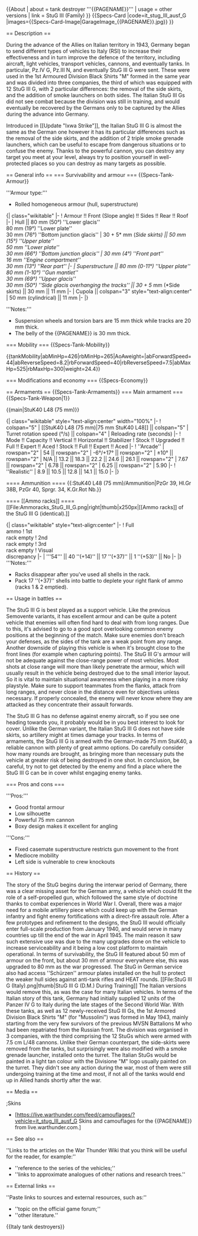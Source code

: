 {{About
| about = tank destroyer '''{{PAGENAME}}'''
| usage = other versions
| link = StuG III (Family)
}}
{{Specs-Card
|code=it_stug_III_ausf_G
|images={{Specs-Card-Image|GarageImage_{{PAGENAME}}.jpg}}
}}

== Description ==
<!-- ''In the description, the first part should be about the history of the creation and combat usage of the vehicle, as well as its key features. In the second part, tell the reader about the ground vehicle in the game. Insert a screenshot of the vehicle, so that if the novice player does not remember the vehicle by name, he will immediately understand what kind of vehicle the article is talking about.'' -->
During the advance of the Allies on Italian territory in 1943, Germany began to send different types of vehicles to Italy (RSI) to increase their effectiveness and in turn improve the defence of the territory, including aircraft, light vehicles, transport vehicles, cannons, and eventually tanks. In particular, Pz.IV G, Pz.III N, and eventually StuG III G were sent. These were used in the 1st Armoured Division Black Shirts "M" formed in the same year and was divided into three companies, the third of which was equipped with 12 StuG III G, with 2 particular differences: the removal of the side skirts, and the addition of smoke launchers on both sides. The Italian StuG III Gs did not see combat because the division was still in training, and would eventually be recovered by the Germans only to be captured by the Allies during the advance into Germany.

Introduced in [[Update "Ixwa Strike"]], the Italian StuG III G is almost the same as the German one however it has its particular differences such as the removal of the side skirts, and the addition of 2 triple smoke grenade launchers, which can be useful to escape from dangerous situations or to confuse the enemy. Thanks to the powerful cannon, you can destroy any target you meet at your level, always try to position yourself in well-protected places so you can destroy as many targets as possible.

== General info ==
=== Survivability and armour ===
{{Specs-Tank-Armour}}
<!-- ''Describe armour protection. Note the most well protected and key weak areas. Appreciate the layout of modules as well as the number and location of crew members. Is the level of armour protection sufficient, is the placement of modules helpful for survival in combat? If necessary use a visual template to indicate the most secure and weak zones of the armour.'' -->

'''Armour type:'''

* Rolled homogeneous armour (hull, superstructure)

{| class="wikitable"
|-
! Armour !! Front (Slope angle) !! Sides !! Rear !! Roof
|-
| Hull || 80 mm (50°) ''Lower glacis'' <br> 80 mm (19°) ''Lower plate'' <br> 30 mm (76°) ''Bottom junction glacis''
| 30 + 5* mm (*Side skirts) || 50 mm (15°) ''Upper plate'' <br> 50 mm ''Lower plate'' <br> 30 mm (66°) ''Bottom junction glacis''
| 30 mm (4°) ''Front part'' <br> 16 mm ''Engine compartment'' <br> 30 mm (13°) ''Rear part''
|-
| Superstructure || 80 mm (0-11°) ''Upper plate'' <br> 80 mm (1-10°) ''Gun mantlet'' <br> 30 mm (69°) ''Upper glacis'' <br> 30 mm (50°) ''Side glacis overhanging the tracks'' || 30 + 5* mm (*Side skirts) || 30 mm || 11 mm
|-
| Cupola || colspan="3" style="text-align:center" | 50 mm (cylindrical) || 11 mm
|-
|}

'''Notes:'''

* Suspension wheels and torsion bars are 15 mm thick while tracks are 20 mm thick.
* The belly of the {{PAGENAME}} is 30 mm thick.

=== Mobility ===
{{Specs-Tank-Mobility}}
<!-- ''Write about the mobility of the ground vehicle. Estimate the specific power and manoeuvrability, as well as the maximum speed forwards and backwards.'' -->

{{tankMobility|abMinHp=426|rbMinHp=265|AoAweight=|abForwardSpeed=44|abReverseSpeed=8.2|rbForwardSpeed=40|rbReverseSpeed=7.5|abMaxHp=525|rbMaxHp=300|weight=24.4}}

=== Modifications and economy ===
{{Specs-Economy}}

== Armaments ==
{{Specs-Tank-Armaments}}
=== Main armament ===
{{Specs-Tank-Weapon|1}}
<!-- ''Give the reader information about the characteristics of the main gun. Assess its effectiveness in a battle based on the reloading speed, ballistics and the power of shells. Do not forget about the flexibility of the fire, that is how quickly the cannon can be aimed at the target, open fire on it and aim at another enemy. Add a link to the main article on the gun: <code><nowiki>{{main|Name of the weapon}}</nowiki></code>. Describe in general terms the ammunition available for the main gun. Give advice on how to use them and how to fill the ammunition storage.'' -->
{{main|StuK40 L48 (75 mm)}}

{| class="wikitable" style="text-align:center" width="100%"
|-
! colspan="5" | [[StuK40 L48 (75 mm)|75 mm StuK40 L48]] || colspan="5" | Turret rotation speed (°/s) || colspan="4" | Reloading rate (seconds)
|-
! Mode !! Capacity !! Vertical !! Horizontal !! Stabilizer
! Stock !! Upgraded !! Full !! Expert !! Aced
! Stock !! Full !! Expert !! Aced
|-
! ''Arcade''
| rowspan="2" | 54 || rowspan="2" | -6°/+17° || rowspan="2" | ±10° || rowspan="2" | N/A || 13.2 || 18.3 || 22.2 || 24.6 || 26.1 || rowspan="2" | 7.67 || rowspan="2" | 6.78 || rowspan="2" | 6.25 || rowspan="2" | 5.90
|-
! ''Realistic''
| 8.9 || 10.5 || 12.8 || 14.1 || 15.0
|-
|}

==== Ammunition ====
{{:StuK40 L48 (75 mm)/Ammunition|PzGr 39, Hl.Gr 38B, PzGr 40, Sprgr. 34, K.Gr.Rot Nb.}}

==== [[Ammo racks]] ====
[[File:Ammoracks_StuG_III_G.png|right|thumb|x250px|[[Ammo racks]] of the StuG III G (identical).]]
<!-- '''Last updated: 2.5.1.106''' -->
{| class="wikitable" style="text-align:center"
|-
! Full<br>ammo
! 1st<br>rack empty
! 2nd<br>rack empty
! 3rd<br>rack empty
! Visual<br>discrepancy
|-
| '''54''' || 40&nbsp;''(+14)'' || 17&nbsp;''(+37)'' || 1&nbsp;''(+53)'' || No
|-
|}
'''Notes:'''

* Racks disappear after you've used all shells in the rack.
* Pack 17&nbsp;''(+37)'' shells into battle to deplete your right flank of ammo (racks 1 & 2 emptied).

== Usage in battles ==
<!-- ''Describe the tactics of playing in the vehicle, the features of using vehicles in the team and advice on tactics. Refrain from creating a "guide" - do not impose a single point of view but instead give the reader food for thought. Describe the most dangerous enemies and give recommendations on fighting them. If necessary, note the specifics of the game in different modes (AB, RB, SB).'' -->

The StuG III G is best played as a support vehicle. Like the previous Semovente variants, it has excellent armour and can be quite a potent vehicle that enemies will often find hard to deal with from long ranges. Due to this, it's advised to go to a good spot overlooking common enemy positions at the beginning of the match. Make sure enemies don't breach your defenses, as the sides of the tank are a weak point from any range. Another downside of playing this vehicle is when it's brought close to the front lines (for example when capturing points). The StuG III G's armour will not be adequate against the close-range power of most vehicles. Most shots at close range will more than likely penetrate the armour, which will usually result in the vehicle being destroyed due to the small interior layout. So it is vital to maintain situational awareness when playing in a more risky playstyle. Make sure to support teammates from the flanks, attack from long ranges, and never close in the distance even for objectives unless necessary. If properly concealed, the enemy will never know where they are attacked as they concentrate their assault forwards.

The StuG III G has no defense against enemy aircraft, so if you see one heading towards you, it probably would be in you best interest to look for cover. Unlike the German variant, the Italian StuG III G does not have side skirts, so artillery might at times damage your tracks. In terms of armaments, the StuG III G is armed with the German-made 75 mm StuK40, a reliable cannon with plenty of great ammo options. Do carefully consider how many rounds are brought, as bringing more than necessary puts the vehicle at greater risk of being destroyed in one shot. In conclusion, be careful, try not to get detected by the enemy and find a place where the StuG III G can be in cover whilst engaging enemy tanks.

=== Pros and cons ===
<!-- ''Summarise and briefly evaluate the vehicle in terms of its characteristics and combat effectiveness. Mark its pros and cons in a bulleted list. Try not to use more than 6 points for each of the characteristics. Avoid using categorical definitions such as "bad", "good" and the like - use substitutions with softer forms such as "inadequate" and "effective".'' -->

'''Pros:'''

* Good frontal armour
* Low silhouette
* Powerful 75 mm cannon
* Boxy design makes it excellent for angling

'''Cons:'''

* Fixed casemate superstructure restricts gun movement to the front
* Mediocre mobility
* Left side is vulnerable to crew knockouts

== History ==
<!-- ''Describe the history of the creation and combat usage of the vehicle in more detail than in the introduction. If the historical reference turns out to be too long, take it to a separate article, taking a link to the article about the vehicle and adding a block "/History" (example: <nowiki>https://wiki.warthunder.com/(Vehicle-name)/History</nowiki>) and add a link to it here using the <code>main</code> template. Be sure to reference text and sources by using <code><nowiki><ref></ref></nowiki></code>, as well as adding them at the end of the article with <code><nowiki><references /></nowiki></code>. This section may also include the vehicle's dev blog entry (if applicable) and the in-game encyclopedia description (under <code><nowiki>=== In-game description ===</nowiki></code>, also if applicable).'' -->

The story of the StuG begins during the interwar period of Germany, there was a clear missing asset for the German army, a vehicle which could fit the role of a self-propelled gun, which followed the same style of doctrine thanks to combat experiences in World War I. Overall, there was a major need for a mobile artillery piece which could keep up with the German infantry and fight enemy fortifications with a direct-fire assault role. After a few prototypes and refinement to the designs, the StuG III would officially enter full-scale production from January 1940, and would serve in many countries up till the end of the war in April 1945. The main reason it saw such extensive use was due to the many upgrades done on the vehicle to increase serviceability and it being a low cost platform to maintain operational. In terms of survivability, the StuG III featured about 50 mm of armour on the front, but about 30 mm of armour everywhere else, this was upgraded to 80 mm as the war progressed. The StuG in German service also had access ''Schürzen'' armour plates installed on the hull to protect the weaker hull sides against anti-tank rifles and HEAT rounds.
[[File:StuG III G (Italy).png|thumb|StuG III G (D.M.) During Training]]
The Italian versions would remove this, as was the case for many Italian vehicles. In terms of the Italian story of this tank, Germany had initially supplied 12 units of the Panzer IV G to Italy during the late stages of the Second World War. With these tanks, as well as 12 newly-received StuG III Gs, the 1st Armored Division Black Shirts "M" (for "Mussolini") was formed in May 1943, mainly starting from the very few survivors of the previous MVSN Battalions M who had been repatriated from the Russian front. The division was organised in 3 companies, with the third comprising the 12 StuGs which were armed with 7.5 cm L/48 cannons. Unlike their German counterpart, the side-skirts were removed from the tanks, but surprisingly were also modified with a smoke grenade launcher, installed onto the turret. The Italian StuGs would be painted in a light tan colour with the Divisione "M" logo usually painted on the turret. They didn't see any action during the war, most of them were still undergoing training at the time and most, if not all of the tanks would end up in Allied hands shortly after the war.

== Media ==
<!-- ''Excellent additions to the article would be video guides, screenshots from the game, and photos.'' -->

;Skins

* [https://live.warthunder.com/feed/camouflages/?vehicle=it_stug_III_ausf_G Skins and camouflages for the {{PAGENAME}} from live.warthunder.com.]

== See also ==
<!-- ''Links to the articles on the War Thunder Wiki that you think will be useful for the reader, for example:''
* ''reference to the series of the vehicles;''
* ''links to approximate analogues of other nations and research trees.'' -->
''Links to the articles on the War Thunder Wiki that you think will be useful for the reader, for example:''

* ''reference to the series of the vehicles;''
* ''links to approximate analogues of other nations and research trees.''

== External links ==
<!-- ''Paste links to sources and external resources, such as:''
* ''topic on the official game forum;''
* ''other literature.'' -->
''Paste links to sources and external resources, such as:''

* ''topic on the official game forum;''
* ''other literature.''

{{Italy tank destroyers}}